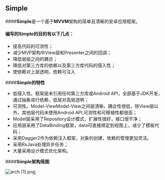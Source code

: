 **Simple**
----------
####**Simple**是一个基于**MVVM**架构的简单且清晰的安卓应用框架。

#### 编写的Simple的目的有以下几点：

- 提高代码的可测性；
- 减少MVP架构中View层和Presenter之间的回调；
- 降低层级之间的耦合；
- 降低对第三方库的依赖以及第三方库代码的侵入性；
- 使依赖对上层透明，依赖可注入

####**Simple的特性**
- 低侵入性。框架层未引用任何第三方库或Android API，全部基于JDK开发，通过抽象进行依赖，低层对高层透明；
- 可测性。Model-ViewModel-View之间层清晰，耦合性很低，除View层以外，其他层代码未使用Android API,可测性和可移植性都很高；
- Model层采用了Repository设计模式，扩展性很好，接口很干净；
- 应用层采用了DataBinding框架，data可直接绑定到视图上，减少了模板代码；
- 采用Dagger2作为依赖注入框架，对象的创建，依赖的管理更加灵活。
- 采用RxJava处理异步任务；
- 大量采用设计模式优化架构。

####**Simple架构简图**

![arch (1).png](http://upload-images.jianshu.io/upload_images/1763559-4fcb4e0fb20a8b37.png?imageMogr2/auto-orient/strip%7CimageView2/2/w/1240)

